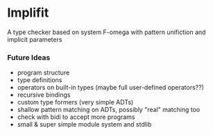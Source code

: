 # Implifit
A type checker based on system F-omega with pattern unifiction and implicit parameters

### Future Ideas
- program structure
- type definitions
- operators on built-in types (maybe full user-defined operators??)
- recursive bindings
- custom type formers (very simple ADTs)
- shallow pattern matching on ADTs, possibly "real" matching too
- check with bidi to accept more programs
- small & super simple module system and stdlib